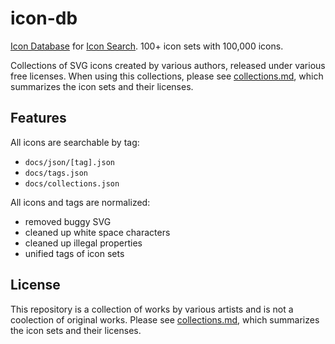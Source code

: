 # icon-db

[Icon Database](https://marmooo.github.io/icon-db) for
[Icon Search](https://marmooo.github.io/icon-search/). 100+ icon sets with
100,000 icons.

Collections of SVG icons created by various authors, released under various free
licenses. When using this collections, please see
[collections.md](./collections.md), which summarizes the icon sets and their
licenses.

## Features

All icons are searchable by tag:

- `docs/json/[tag].json`
- `docs/tags.json`
- `docs/collections.json`

All icons and tags are normalized:

- removed buggy SVG
- cleaned up white space characters
- cleaned up illegal properties
- unified tags of icon sets

## License

This repository is a collection of works by various artists and is not a
coolection of original works. Please see [collections.md](./collections.md),
which summarizes the icon sets and their licenses.
